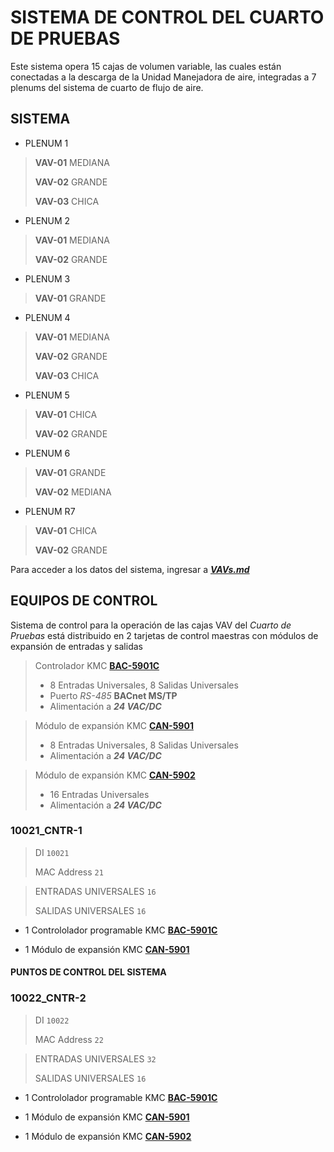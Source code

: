 # SISTEMA DE CONTROL DEL CUARTO DE PRUEBAS

Este sistema opera 15 cajas de volumen variable, las cuales están conectadas a la descarga de la Unidad Manejadora de aire, integradas a 7 plenums del sistema de cuarto de flujo de aire. 

## SISTEMA

- PLENUM 1
>   **VAV-01**  MEDIANA
>
>   **VAV-02**  GRANDE
>
>   **VAV-03**  CHICA

- PLENUM 2
>   **VAV-01**  MEDIANA
>
>   **VAV-02**  GRANDE

- PLENUM 3
>   **VAV-01**  GRANDE

- PLENUM 4
>   **VAV-01**  MEDIANA
>
>   **VAV-02**  GRANDE
>
>   **VAV-03**  CHICA

- PLENUM 5
>   **VAV-01**  CHICA
>
>   **VAV-02**  GRANDE

- PLENUM 6
>   **VAV-01**  GRANDE
>
>   **VAV-02**  MEDIANA

- PLENUM R7
>   **VAV-01**  CHICA
>
>   **VAV-02**  GRANDE

Para acceder a los datos del sistema, ingresar a [***VAVs.md***](https://github.com/cjhirashi/ct-prub-in/blob/main/CUARTO-PRUEBAS/VAVs.md "Datos de cajas VAV del sistema")

## EQUIPOS DE CONTROL

Sistema de control para la operación de las cajas VAV del *Cuarto de Pruebas* está distribuido en 2 tarjetas de control maestras con módulos de expansión de entradas y salidas

> Controlador KMC [**BAC-5901C**](https://www.kmccontrols.com/product/controller-general-purpose-bacnet-aac-clock-mstp/ "Documentación de equipo")
>
> - 8 Entradas Universales, 8 Salidas Universales
> - Puerto *RS-485* **BACnet MS/TP**
> - Alimentación a ***24 VAC/DC***

> Módulo de expansión KMC [**CAN-5901**](https://www.kmccontrols.com/product/expansion-io-module-8-ui-8-uo/ "Documentación de equipo")
>
> - 8 Entradas Universales, 8 Salidas Universales
> - Alimentación a ***24 VAC/DC***

> Módulo de expansión KMC [**CAN-5902**](https://www.kmccontrols.com/product/expansion-io-module-16-ui/ "Documentación de equipo")
>
> - 16 Entradas Universales
> - Alimentación a ***24 VAC/DC***

### 10021_CNTR-1

> DI `10021`
>
> MAC Address `21`

> ENTRADAS UNIVERSALES `16`
>
> SALIDAS UNIVERSALES `16`

- 1 Contrololador programable KMC [**BAC-5901C**](https://www.kmccontrols.com/product/controller-general-purpose-bacnet-aac-clock-mstp/ "Documentación de equipo")

- 1 Módulo de expansión KMC [**CAN-5901**](https://www.kmccontrols.com/product/expansion-io-module-8-ui-8-uo/ "Documentación de equipo")

#### PUNTOS DE CONTROL DEL SISTEMA

### 10022_CNTR-2

> DI `10022`
>
> MAC Address `22`

> ENTRADAS UNIVERSALES `32`
>
> SALIDAS UNIVERSALES `16`

- 1 Contrololador programable KMC [**BAC-5901C**](https://www.kmccontrols.com/product/controller-general-purpose-bacnet-aac-clock-mstp/ "Documentación de equipo")

- 1 Módulo de expansión KMC [**CAN-5901**](https://www.kmccontrols.com/product/expansion-io-module-8-ui-8-uo/ "Documentación de equipo")

- 1 Módulo de expansión KMC [**CAN-5902**](https://www.kmccontrols.com/product/expansion-io-module-16-ui/ "Documentación de equipo")

